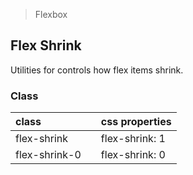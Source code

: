 > Flexbox

## Flex Shrink

Utilities for controls how flex items shrink.

### Class

| class |  | css properties |
|:--|:--|:--|
| flex-shrink |  | flex-shrink: 1 |
| flex-shrink-0 |  | flex-shrink: 0 |
